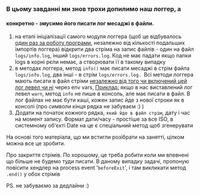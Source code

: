 ### В цьому завданні ми знов трохи допилимо наш логгер, а
####  конкретно - змусимо його писати лог месаджі в файли.

1. на етапі ініціалізації самого модуля логгера (щоб  це відбувалось <u>один раз за роботу програми</u>,
незалежно від кількості подальших імпортів логгера)
відкрити два стріма на запис файлів - один на файл
`logs/info.log`, інший `logs/errors.log`. Код не має падати якщо папки logs в корні рєпи немає, а створювати її в такому випадку
2. в методах логгера, метод `info()` має писати месаджі в стрім файла `logs/info.log`, два інші - в стрім `logs/errors.log. `Всі методи логгера мають писати в файл стріми <u> незалежно від того чи включений цей лог левел чи ні</u> через env vars, <u>Приклад:</u> якщо в нас виставлений лог левел `warn`, метод `info` не пише в консоль, але має писати
в файл. В лог файлах не має бути каші, кожен запис йде з нової строки як в консолі (про символи кінця рядка не
забуваєм :) )
3. Додати на початок кожного рядка, `який йде в файл стрім`, дату і час на момент запису. Формат дати/часу - простіше за все ISO, в системному об'єкті Date на це є спеціальний метод щоб згенерувати

На основі того матеріала, що ми встигли розібрати на
занятті, цілком можна все це зробити.

Про закриття стрімів. По хорошому, це треба робити коли ми впевнені що більше не будемо туди писати. В даному випадку задачі, пропоную повісити хендлер на process event '`beforeExit`', і там викликати метод
`.end()` у обох стрімів

<p>PS. не забуваємо за дедлайни :)</p>
